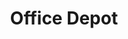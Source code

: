 ---
title: "Office Depot"
url: /san-antonio/office-depot-southeast-military-drive/
shop: office supplies
---